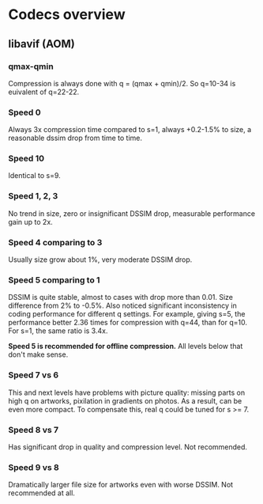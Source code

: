 # Codecs overview

## libavif (AOM)

### qmax-qmin

Compression is always done with q = (qmax + qmin)/2.
So q=10-34 is euivalent of q=22-22.

### Speed 0

Always 3x compression time compared to s=1, always +0.2-1.5% to size,
a reasonable dssim drop from time to time.

### Speed 10

Identical to s=9.

### Speed 1, 2, 3

No trend in size, zero or insignificant DSSIM drop, measurable performance gain up to 2x.

### Speed 4 comparing to 3

Usually size grow about 1%, very moderate DSSIM drop.

### Speed 5 comparing to 1

DSSIM is quite stable, almost to cases with drop more than 0.01.
Size difference from 2% to -0.5%. Also noticed significant inconsistency
in coding performance for different q settings. For example,
giving s=5, the performance better 2.36 times for compression with q=44,
than for q=10. For s=1, the same ratio is 3.4x.

**Speed 5 is recommended for offline compression.** All levels below that don't make sense.


### Speed 7 vs 6

This and next levels have problems with picture quality: missing parts
on high q on artworks, pixilation in gradients on photos. As a result,
can be even more compact. To compensate this, real q could be tuned for s >= 7.

### Speed 8 vs 7

Has significant drop in quality and compression level. Not recommended.

### Speed 9 vs 8

Dramatically larger file size for artworks even with worse DSSIM.
Not recommended at all.

